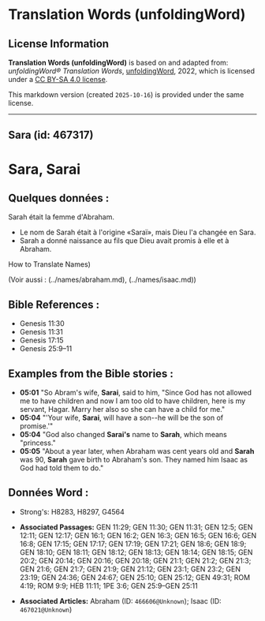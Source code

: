 # Translation Words (unfoldingWord)

## License Information

**Translation Words (unfoldingWord)** is based on and adapted from: _unfoldingWord® Translation Words_, [unfoldingWord](https://unfoldingword.org/utw), 2022, which is licensed under a [CC BY-SA 4.0 license](https://creativecommons.org/licenses/by-sa/4.0/legalcode.en).

This markdown version (created `2025-10-16`) is provided under the same license.



--------------------------------

## Sara (id: 467317)

Sara, Sarai
===========

Quelques données :
------------------

Sarah était la femme d'Abraham.

* Le nom de Sarah était à l'origine «Saraï», mais Dieu l'a changée en Sara.
* Sarah a donné naissance au fils que Dieu avait promis à elle et à Abraham.

How to Translate Names)

(Voir aussi : (../names/abraham.md), (../names/isaac.md))

Bible References :
------------------

* Genesis 11:30
* Genesis 11:31
* Genesis 17:15
* Genesis 25:9–11

Examples from the Bible stories :
---------------------------------

* **05:01** "So Abram's wife, **Sarai**, said to him, "Since God has not allowed me to have children and now I am too old to have children, here is my servant, Hagar. Marry her also so she can have a child for me."
* **05:04** "'Your wife, **Sarai**, will have a son\-\-he will be the son of promise.'"
* **05:04** "God also changed **Sarai's** name to **Sarah**, which means "princess."
* **05:05** "About a year later, when Abraham was cent years old and **Sarah** was 90, **Sarah** gave birth to Abraham's son. They named him Isaac as God had told them to do."

Données Word :
--------------

* Strong's: H8283, H8297, G4564

* **Associated Passages:** GEN 11:29; GEN 11:30; GEN 11:31; GEN 12:5; GEN 12:11; GEN 12:17; GEN 16:1; GEN 16:2; GEN 16:3; GEN 16:5; GEN 16:6; GEN 16:8; GEN 17:15; GEN 17:17; GEN 17:19; GEN 17:21; GEN 18:6; GEN 18:9; GEN 18:10; GEN 18:11; GEN 18:12; GEN 18:13; GEN 18:14; GEN 18:15; GEN 20:2; GEN 20:14; GEN 20:16; GEN 20:18; GEN 21:1; GEN 21:2; GEN 21:3; GEN 21:6; GEN 21:7; GEN 21:9; GEN 21:12; GEN 23:1; GEN 23:2; GEN 23:19; GEN 24:36; GEN 24:67; GEN 25:10; GEN 25:12; GEN 49:31; ROM 4:19; ROM 9:9; HEB 11:11; 1PE 3:6; GEN 25:9–GEN 25:11
* **Associated Articles:** Abraham (ID: `466606@Unknown`); Isaac (ID: `467021@Unknown`)

